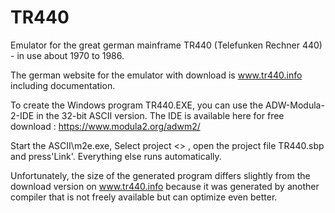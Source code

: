 # TR440
Emulator for the great german mainframe TR440 (Telefunken Rechner 440) - in use about 1970 to 1986.

The german website for the emulator with download is www.tr440.info including documentation.

To create the Windows program TR440.EXE, you can use the ADW-Modula-2-IDE in the 32-bit ASCII version. 
The IDE is available here for free download : https://www.modula2.org/adwm2/

Start the ASCII\m2e.exe, Select project <<None>> , open the project file TR440.sbp and press'Link'.
Everything else runs automatically.

Unfortunately, the size of the generated program differs slightly from the download version on www.tr440.info 
because it was generated by another compiler that is not freely available but can optimize even better.
